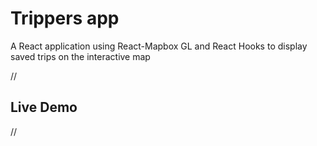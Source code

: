 # Trippers app

A React application using React-Mapbox GL and React Hooks to display saved trips on the interactive map

//


## Live Demo

//